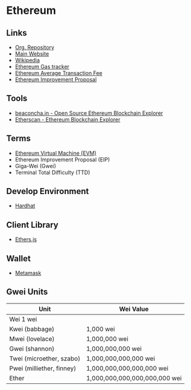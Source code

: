 # Ethereum

<!--
Avalanche
Solana
Fantom
Near
Cloken

https://github.com/scaffold-eth/scaffold-eth

https://www.casadocodigo.com.br/products/livro-blockchain-ethereum

https://bordel.wtf/
-->

## Links

- [Org. Repository](https://github.com/ethereum)
- [Main Website](https://ethereum.org)
- [Wikipedia](https://en.wikipedia.org/wiki/Ethereum)
- [Ethereum Gas tracker](https://useweb3.xyz/gas)
- [Ethereum Average Transaction Fee](https://ycharts.com/indicators/ethereum_average_transaction_fee)
- [Ethereum Improvement Proposal](https://github.com/ethereum/EIPs)

## Tools

- [beaconcha.in - Open Source Ethereum Blockchain Explorer](https://beaconcha.in/)
- [Etherscan - Ethereum Blockchain Explorer](https://etherscan.io/)

<!--
https://snapshot.org
-->

## Terms

- [Ethereum Virtual Machine (EVM)](https://ethereum.org/en/developers/docs/evm/)
- Ethereum Improvement Proposal (EIP)
- Giga-Wei (Gwei)
- Terminal Total Difficulty (TTD)

## Develop Environment

- [Hardhat](/hardhat.md)

## Client Library

- [Ethers.js](/ethers.js.md)

## Wallet

- [Metamask](/metamask.md)

## Gwei Units

| Unit                      | Wei Value                     |
| ------------------------- | ----------------------------- |
| Wei 1 wei                 |
| Kwei (babbage)            | 1,000 wei                     |
| Mwei (lovelace)           | 1,000,000 wei                 |
| Gwei (shannon)            | 1,000,000,000 wei             |
| Twei (microether, szabo)  | 1,000,000,000,000 wei         |
| Pwei (milliether, finney) | 1,000,000,000,000,000 wei     |
| Ether                     | 1,000,000,000,000,000,000 wei |
